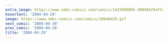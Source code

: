 ```yaml
---
extra_image: https://www.smbc-comics.com/comics/1433906865-20040429after.png
hovertext: '2004-04-29'
image: https://www.smbc-comics.com/comics/20040429.gif
next_comic: '2004-04-30'
prev_comic: '2004-04-28'
title: '2004-04-29'
---
```


